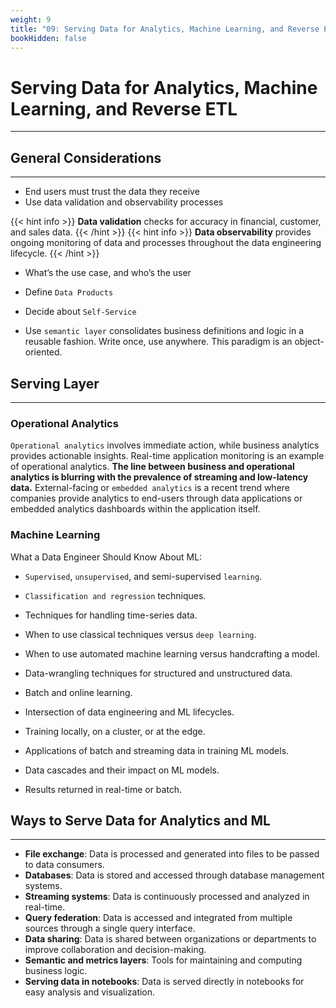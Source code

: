 ```yaml
---
weight: 9
title: "09: Serving Data for Analytics, Machine Learning, and Reverse ETL"
bookHidden: false
---
```


# Serving Data for Analytics, Machine Learning, and Reverse ETL
---

## General Considerations
---

- End users must trust the data they receive
- Use data validation and observability processes

{{< hint info >}} **Data validation** checks for accuracy in financial, customer, and sales data. {{< /hint >}}
{{< hint info >}} **Data observability** provides ongoing monitoring of data and processes throughout the data engineering lifecycle. {{< /hint >}}

- What’s the use case, and who’s the user
- Define `Data Products`
- Decide about `Self-Service`

- Use `semantic layer` consolidates business definitions and logic in a reusable fashion. Write once, use anywhere. This paradigm is an object-oriented.

## Serving Layer
---

### Operational Analytics

`Operational analytics` involves immediate action, while business analytics provides actionable insights. Real-time application monitoring is an example of operational analytics. **The line between business and operational analytics is blurring with the prevalence of streaming and low-latency data.** External-facing or `embedded analytics` is a recent trend where companies provide analytics to end-users through data applications or embedded analytics dashboards within the application itself.


### Machine Learning

What a Data Engineer Should Know About ML:

- `Supervised`, `unsupervised`, and semi-supervised `learning`.

- `Classification and regression` techniques.

- Techniques for handling time-series data.

- When to use classical techniques versus `deep learning`.

- When to use automated machine learning versus handcrafting a model.

- Data-wrangling techniques for structured and unstructured data.

- Batch and online learning.

- Intersection of data engineering and ML lifecycles.

- Training locally, on a cluster, or at the edge.

- Applications of batch and streaming data in training ML models.

- Data cascades and their impact on ML models.

- Results returned in real-time or batch.


## Ways to Serve Data for Analytics and ML
---

- **File exchange**: Data is processed and generated into files to be passed to data consumers.
- **Databases**: Data is stored and accessed through database management systems.
- **Streaming systems**: Data is continuously processed and analyzed in real-time.
- **Query federation**: Data is accessed and integrated from multiple sources through a single query interface.
- **Data sharing**: Data is shared between organizations or departments to improve collaboration and decision-making.
- **Semantic and metrics layers**: Tools for maintaining and computing business logic.
- **Serving data in notebooks**: Data is served directly in notebooks for easy analysis and visualization.
